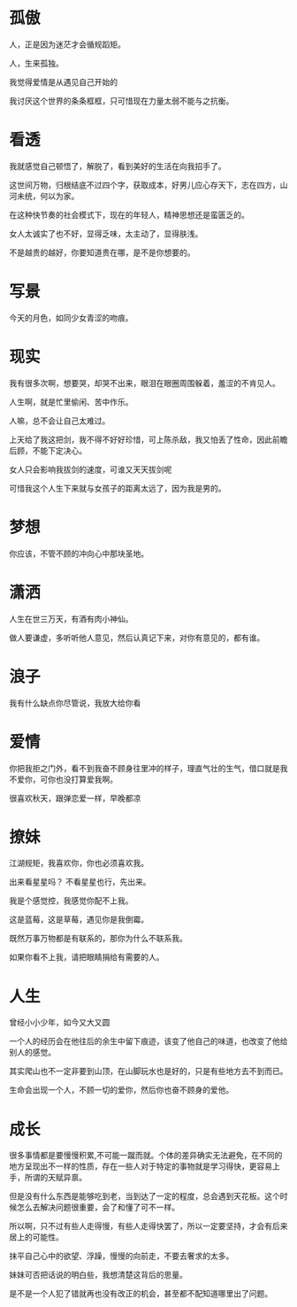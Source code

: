 
# 孤傲

人，正是因为迷茫才会循规蹈矩。

人，生来孤独。

我觉得爱情是从遇见自己开始的

我讨厌这个世界的条条框框，只可惜现在力量太弱不能与之抗衡。

# 看透

我就感觉自己顿悟了，解脱了，看到美好的生活在向我招手了。

这世间万物，归根结底不过四个字，获取成本，好男儿应心存天下，志在四方，山河未统，何以为家。

在这种快节奏的社会模式下，现在的年轻人，精神思想还是蛮匮乏的。

女人太诚实了也不好，显得乏味，太主动了，显得肤浅。

不是越贵的越好，你要知道贵在哪，是不是你想要的。


# 写景

今天的月色，如同少女青涩的吻痕。




# 现实

我有很多次啊，想要哭，却哭不出来，眼泪在眼圈周围躲着，羞涩的不肯见人。

人生啊，就是忙里偷闲、苦中作乐。

人嘛，总不会让自己太难过。

上天给了我这把剑，我不得不好好珍惜，可上陈杀敌，我又怕丢了性命，因此前瞻后顾，不能下定决心。

女人只会影响我拔剑的速度，可谁又天天拔剑呢

可惜我这个人生下来就与女孩子的距离太远了，因为我是男的。



# 梦想

你应该，不管不顾的冲向心中那块圣地。


# 潇洒

人生在世三万天，有酒有肉小神仙。

做人要谦虚，多听听他人意见，然后认真记下来，对你有意见的，都有谁。

# 浪子

我有什么缺点你尽管说，我放大给你看

# 爱情

你把我拒之门外，看不到我奋不顾身往里冲的样子，理直气壮的生气，借口就是我不爱你，可你也没打算爱我啊。


很喜欢秋天，跟弹恋爱一样，早晚都凉

# 撩妹

江湖规矩，我喜欢你，你也必须喜欢我。

出来看星星吗？ 不看星星也行，先出来。

我是个感觉控，我感觉你配不上我。

这是蓝莓，这是草莓，遇见你是我倒霉。

既然万事万物都是有联系的，那你为什么不联系我。

如果你看不上我，请把眼睛捐给有需要的人。


# 人生

曾经小小少年，如今又大又圆

一个人的经历会在他往后的余生中留下痕迹，该变了他自己的味道，也改变了他给别人的感觉。

其实爬山也不一定非要到山顶，在山脚玩水也是好的，只是有些地方去不到而已。

生命会出现一个人，不顾一切的爱你，然后你也奋不顾身的爱他。



# 成长

很多事情都是要慢慢积累,不可能一蹴而就。个体的差异确实无法避免，在不同的地方呈现出不一样的性质，存在一些人对于特定的事物就是学习得快，更容易上手，所谓的天赋异禀。

但是没有什么东西是能够吃到老，当到达了一定的程度，总会遇到天花板。这个时候怎么去解决问题很重要，会了和懂了可不一样。

所以啊，只不过有些人走得慢，有些人走得快罢了，所以一定要坚持，才会有后来居上的可能性。

抹平自己心中的欲望、浮躁，慢慢的向前走，不要去奢求的太多。




妹妹可否把话说的明白些，我想清楚这背后的思量。

是不是一个人犯了错就再也没有改正的机会，甚至都不配知道哪里出了问题。